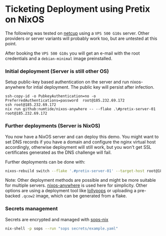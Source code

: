 # Ticketing Deployment using Pretix on NixOS

The following was tested on [netcup](https://netcup.de) using a `VPS 500 G10s`
server. Other providers or server variants will probably work too, but are
untested at this point.

After booking the `VPS 500 G10s` you will get an e-mail with the root
credentials and a `debian-minimal` image preinstalled. 

### Initial deployment (Server is still other OS)

Setup public-key based authentication on the server and run nixos-anywhere for
intial deployment. The public key will persist after infection.

```
ssh-copy-id -o PubkeyAuthentication=no -o PreferredAuthentications=password  root@185.232.69.172
ssh root@185.232.69.172
nix run github:numtide/nixos-anywhere -- --flake .\#pretix-server-01 root@185.232.69.172
```

### Further deployments (Server is NixOS)

You now have a NixOS server and can deploy this demo. You might want to set DNS
records if you have a domain and configure the nginx virtual host accordingly,
otherwise deployment will still work, but you won't get SSL certificates
generated as the DNS challenge will fail.

Further deployments can be done with:

```sh
nixos-rebuild switch --flake '.#pretix-server-01' --target-host root@185.232.69.172  --build-host root@185.232.69.172 
```

Note: Other deployment methods are possible and might be more suitable for
multiple servers.
[nixos-anywhere](https://github.com/nix-community/nixos-anywhere) is used here
for simplicity. Other options are using a deployment tool like
[lollypops](https://github.com/pinpox/lollypops) or uploading a pre-backed
`.qcow2` image, which can be generated from a flake.

### Secrets management

Secrets are encrypted and managed with [sops-nix](https://github.com/Mic92/sops-nix)

```sh
nix-shell -p sops --run "sops secrets/example.yaml"
```

